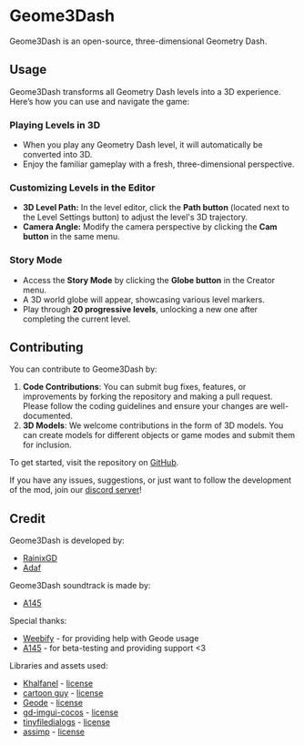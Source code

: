 # Geome3Dash

Geome3Dash is an open-source, three-dimensional Geometry Dash.

## Usage

Geome3Dash transforms all Geometry Dash levels into a 3D experience. Here’s how you can use and navigate the game:

### Playing Levels in 3D
- When you play any Geometry Dash level, it will automatically be converted into 3D.
- Enjoy the familiar gameplay with a fresh, three-dimensional perspective.

### Customizing Levels in the Editor
- **3D Level Path:** In the level editor, click the **Path button** (located next to the Level Settings button) to adjust the level's 3D trajectory.
- **Camera Angle:** Modify the camera perspective by clicking the **Cam button** in the same menu.

### Story Mode
- Access the **Story Mode** by clicking the **Globe button** in the Creator menu.
- A 3D world globe will appear, showcasing various level markers.
- Play through **20 progressive levels**, unlocking a new one after completing the current level.

## Contributing

You can contribute to Geome3Dash by:

1. **Code Contributions**: You can submit bug fixes, features, or improvements by forking the repository and making a pull request. Please follow the coding guidelines and ensure your changes are well-documented.
2. **3D Models**: We welcome contributions in the form of 3D models. You can create models for different objects or game modes and submit them for inclusion.

To get started, visit the repository on [GitHub](https://github.com/adafcaefc/Geome3Dash/).

If you have any issues, suggestions, or just want to follow the development of the mod, join our [discord server](https://discord.gg/CAVBVgMnSD)!

## Credit

Geome3Dash is developed by:

* [RainixGD](https://www.youtube.com/@rainixgd)
* [Adaf](https://www.youtube.com/@adaf3003)

Geome3Dash soundtrack is made by:

* [A145](https://www.youtube.com/@A145)

Special thanks:

* [Weebify](https://www.youtube.com/channel/UCAE-cJ-exfnSlq0Ddkd985g) - for providing help with Geode usage
* [A145](https://www.youtube.com/@A145) - for beta-testing and providing support <3

Libraries and assets used:

* [Khalfanel](https://sketchfab.com/Khalfan_el) - [license](https://creativecommons.org/licenses/by/4.0/)
* [cartoon guy](https://sketchfab.com/1003224735) - [license](https://creativecommons.org/licenses/by/4.0/)
* [Geode](https://github.com/orgs/geode-sdk/people) - [license](https://github.com/geode-sdk/geode/blob/main/LICENSE.txt)
* [gd-imgui-cocos](https://github.com/matcool/gd-imgui-cocos/tree/geode) - [license](https://github.com/matcool/gd-imgui-cocos/blob/geode/LICENSE)
* [tinyfiledialogs](https://sourceforge.net/projects/tinyfiledialogs) - [license](https://sourceforge.net/projects/tinyfiledialogs/files/README.txt/download)
* [assimp](https://github.com/assimp/assimp) - [license](https://github.com/assimp/assimp/blob/master/LICENSE)